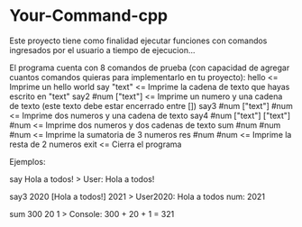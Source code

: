 # Your-Command-cpp

Este proyecto tiene como finalidad ejecutar funciones con comandos ingresados por el usuario a tiempo de ejecucion...

El programa cuenta con 8 comandos de prueba (con capacidad de agregar cuantos comandos quieras para implementarlo en tu proyecto):
  hello <= Imprime un hello world
  say "text" <= Imprime la cadena de texto que hayas escrito en "text"
  say2 #num ["text"] <= Imprime un numero y una cadena de texto (este texto debe estar encerrado entre [])
  say3 #num ["text"] #num <= Imprime dos numeros y una cadena de texto
  say4 #num ["text"] ["text"] #num <= Imprime dos numeros y dos cadenas de texto
  sum #num #num #num <= Imprime la sumatoria de 3 numeros
  res #num #num <= Imprime la resta de 2 numeros
  exit <= Cierra el programa
  
  Ejemplos:
  
  say Hola a todos!
    > User: Hola a todos!
    
  say3 2020 [Hola a todos!] 2021
    > User2020: Hola a todos num: 2021
    
  sum 300 20 1
    > Console: 300 + 20 + 1 = 321
